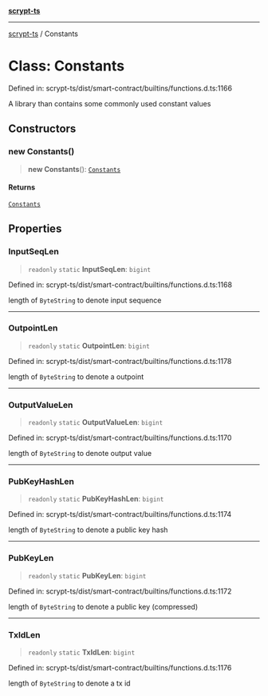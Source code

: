 [**scrypt-ts**](../README.md)

***

[scrypt-ts](../globals.md) / Constants

# Class: Constants

Defined in: scrypt-ts/dist/smart-contract/builtins/functions.d.ts:1166

A library than contains some commonly used constant values

## Constructors

### new Constants()

> **new Constants**(): [`Constants`](Constants.md)

#### Returns

[`Constants`](Constants.md)

## Properties

### InputSeqLen

> `readonly` `static` **InputSeqLen**: `bigint`

Defined in: scrypt-ts/dist/smart-contract/builtins/functions.d.ts:1168

length of `ByteString` to denote input sequence

***

### OutpointLen

> `readonly` `static` **OutpointLen**: `bigint`

Defined in: scrypt-ts/dist/smart-contract/builtins/functions.d.ts:1178

length of `ByteString` to denote a outpoint

***

### OutputValueLen

> `readonly` `static` **OutputValueLen**: `bigint`

Defined in: scrypt-ts/dist/smart-contract/builtins/functions.d.ts:1170

length of `ByteString` to denote output value

***

### PubKeyHashLen

> `readonly` `static` **PubKeyHashLen**: `bigint`

Defined in: scrypt-ts/dist/smart-contract/builtins/functions.d.ts:1174

length of `ByteString` to denote a public key hash

***

### PubKeyLen

> `readonly` `static` **PubKeyLen**: `bigint`

Defined in: scrypt-ts/dist/smart-contract/builtins/functions.d.ts:1172

length of `ByteString` to denote a public key (compressed)

***

### TxIdLen

> `readonly` `static` **TxIdLen**: `bigint`

Defined in: scrypt-ts/dist/smart-contract/builtins/functions.d.ts:1176

length of `ByteString` to denote a tx id
